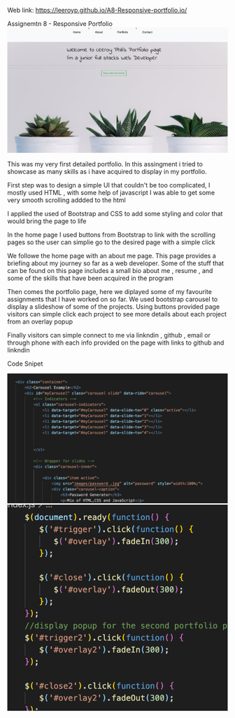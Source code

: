 Web link: https://leeroyp.github.io/A8-Responsive-portfolio.io/



Assignemtn 8 - Responsive Portfolio 
![](images/pageSnip.png)

This was my very first detailed portfolio.  In this assingment i tried to showcase as many skills as i have acquired to display in my portfolio. 

First step was to design a simple UI that couldn't be too complicated, I mostly used HTML , with some help of javascript I was able to get some very smooth scrolling addded to the html 

I applied the used of Bootstrap and CSS to add some styling and color that would bring the page to life 

In the home page I used buttons from Bootstrap to link with the scrolling pages so the user can simplie go to the desired page with a simple click

We followe the home page with an about me page. This page provides a briefing about my journey so far as a web developer. Some of the stuff that can be found on this page includes a small bio about me , resume , and some of the skills that have been acquired in the program 

Then comes the portfolio page, here we diplayed some of my favourite assignments that I have worked on so far.  We used bootstrap carousel to display a slideshow of some of the projects. Using buttons provided  page visitors can simple click each project to see more details about each project from an overlay popup 

Finally visitors can simple connect to me via linkndin , github , email or through phone with each info provided on the page with links to github and linkndin

Code Snipet

![](images/code.png)
![](images/code2.png)


